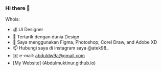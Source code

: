 ### Hi there 👋

Whois:
- 💰 UI Designer
- 🌱 Tertarik dengan dunia Design
- 🔨 Saya menggunakan Figma, Photoshop, Corel Draw, and Adobe XD
- 📫 Hubungi saya di instagram saya @atek98_
- ✉️ e-mail: abduldw9a@gmail.com
- [My Website] (Abdulmuktinur.github.io)
